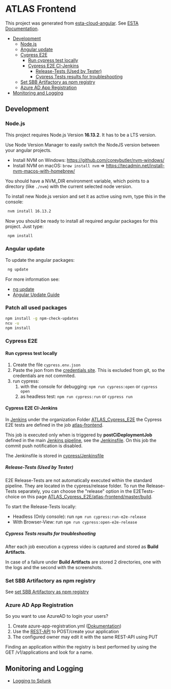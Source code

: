 # ATLAS Frontend

This project was generated from [esta-cloud-angular](https://code.sbb.ch/projects/KD_ESTA_BLUEPRINTS/repos/esta-cloud-angular/browse).
See [ESTA Documentation](https://confluence.sbb.ch/display/CLEW/ESTA-Web).

<!-- toc -->

- [Development](#development)
  * [Node.js](#nodejs)
  * [Angular update](#angular-update)
  * [Cypress E2E](#cypress-e2e)
    + [Run cypress test locally](#run-cypress-test-locally)
    + [Cypress E2E CI-Jenkins](#cypress-e2e-ci-jenkins)
      - [Release-Tests (Used by Tester)](#release-tests-used-by-tester)
      - [Cypress Tests results for troubleshooting](#cypress-tests-results-for-troubleshooting)
  * [Set SBB Artifactory as npm registry](#set-sbb-artifactory-as-npm-registry)
  * [Azure AD App Registration](#azure-ad-app-registration)
- [Monitoring and Logging](#monitoring-and-logging)

<!-- tocstop -->

## Development
### Node.js

This project requires Node.js Version **16.13.2**. It has to be a LTS version.

Use Node Version Manager to easily switch the NodeJS version between your angular projects.

- Install NVM on Windows: https://github.com/coreybutler/nvm-windows/
- Install NVM on macOS: `brew install nvm` => https://tecadmin.net/install-nvm-macos-with-homebrew/

You should have a NVM_DIR environment variable, which points to a directory (like `./nvm`) with the current selected node version.

To install new Node.js version and set it as active using nvm, type this in the console:

```bash
 nvm install 16.13.2
```

Now you should be ready to install all required angular packages for this project. Just type:

```bash
 npm install
```

### Angular update

To update the angular packages:

```bash
 ng update
```

For more information see:
* [ng update](https://docs.angular.lat/cli/update)
* [Angular Update Guide](https://update.angular.io/)

### Patch all used packages

```bash
npm install -g npm-check-updates
ncu -u
npm install
```

### Cypress E2E

#### Run cypress test locally

1. Create the file `cypress.env.json`
2. Paste the json from the [credentials site](https://confluence.sbb.ch/pages/viewpage.action?pageId=1881802050). This is excluded from git, so the credentials are not commited.
3. run cypress:
   1. with the console for debugging: `npm run cypress:open` or `cypress open`
   2. as headless test: `npm run cypress:run` or `cypress run`

#### Cypress E2E CI-Jenkins

In [Jenkins](https://ci.sbb.ch/) under the organization Folder [ATLAS_Cypress_E2E](https://ci.sbb.ch/job/KI_ATLAS_E2E/)
the Cypress E2E tests are defined in the job [atlas-frontend](https://ci.sbb.ch/job/KI_ATLAS_E2E/job/atlas-frontend/).

This job is executed only when is triggered by **postCiDeploymentJob** defined in the main [Jenkins pipeline](https://ci.sbb.ch/job/KI_ATLAS/job/atlas-frontend/),
see the [Jenkinsfile](Jenkinsfile). On this job the commit push notification is disabled.

The Jenkinsfile is stored in [cypress/Jenkinsfile](cypress/Jenkinsfile)

##### Release-Tests (Used by Tester)

E2E Release-Tests are not automatically executed within the standard pipeline.
They are located in the cypress/release folder.
To run the Release-Tests separately, you can choose the "release" option in the E2ETests-choice on this page
[ATLAS_Cypress_E2E/atlas-frontend/master/build](https://ci.sbb.ch/job/KI_ATLAS_E2E/job/atlas-frontend/job/master/build/).

To start the Release-Tests locally:

- Headless (Only console): run `npm run cypress:run-e2e-release`
- With Browser-View: run `npm run cypress:open-e2e-release`

##### Cypress Tests results for troubleshooting

After each job execution a cypress video is captured and stored as **Build Artifacts**.

In case of a failure under **Build Artifacts** are stored 2 directories, one with the logs and the second with the screenshots.

### Set SBB Artifactory as npm registry

See [set SBB Artifactory as npm registry](https://confluence.sbb.ch/display/CLEW/Configuration+Artifactory+7.x+as+NPM+Registry)

### Azure AD App Registration

So you want to use AzureAD to login your users?

1. Create azure-app-registration.yml ([Dokumentation](https://confluence.sbb.ch/display/IAM/Azure+AD+API%3A+Self-Service+API+for+App+Registrations+with+Azure+AD#AzureADAPI:SelfServiceAPIforAppRegistrationswithAzureAD-1.1.Createapp-registrationsusingthefile-basedAPIendpoint))
2. Use the [REST-API](https://azure-ad.api.sbb.ch/swagger-ui/index.html?configUrl=/v3/api-docs/swagger-config#) to POST/create your application
3. The configured owner may edit it with the same REST-API using PUT

Finding an application within the registry is best performed by using the GET /v1/applications and look for a name.

## Monitoring and Logging

- [Logging to Splunk](documentation/Logging.md)
